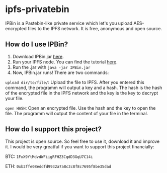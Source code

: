 # ipfs-privatebin
IPBin is a Pastebin-like private service which let's you upload AES-encrypted files to the IPFS network. It is free, anonymous and open source.
## How do I use IPBin?
1. Download IPBin.jar [here](https://github.com/BowStar/ipfs-privatebin/blob/master/jars/IPBin.jar?raw=true).
2. Run your IPFS node. You can find the tutorial [here](https://ipfs.io/docs/install/).
3. Run the .jar with `java -jar IPBin.jar`
4. Now, IPBin.jar runs! There are two commands:

`upload dir/to/file/`: Upload the file to IPFS. After you entered this command, the programm will output a key and a hash. The hash is the hash of the encrypted file in the IPFS network and the key is the key to decrypt your file.

`open HASH`: Open an encrypted file. Use the hash and the key to open the file. The programm will output the content of your file in the terminal.
## How do I support this project?
This project is open source. So feel free to use it, download it and improve it. I would be very greatful if you want to support this project financially:

BTC: `1FxX9YtMdvdWFiigRFHZ3CqdD3GqU7C14i`

ETH: `0xb2ffe08eddfd9932a7a8c3c8f8c7695f8be35dad`
